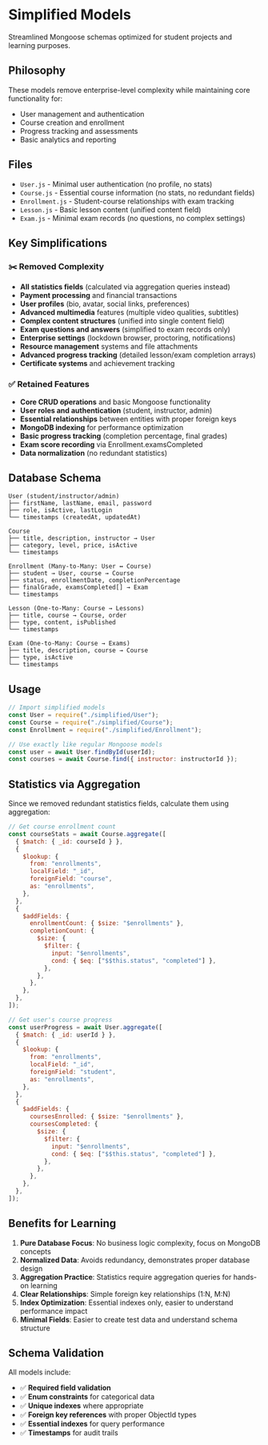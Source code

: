 # Simplified Models

Streamlined Mongoose schemas optimized for student projects and learning purposes.

## Philosophy

These models remove enterprise-level complexity while maintaining core functionality for:

- User management and authentication
- Course creation and enrollment
- Progress tracking and assessments
- Basic analytics and reporting

## Files

- `User.js` - Minimal user authentication (no profile, no stats)
- `Course.js` - Essential course information (no stats, no redundant fields)
- `Enrollment.js` - Student-course relationships with exam tracking
- `Lesson.js` - Basic lesson content (unified content field)
- `Exam.js` - Minimal exam records (no questions, no complex settings)

## Key Simplifications

### ✂️ Removed Complexity

- **All statistics fields** (calculated via aggregation queries instead)
- **Payment processing** and financial transactions
- **User profiles** (bio, avatar, social links, preferences)
- **Advanced multimedia** features (multiple video qualities, subtitles)
- **Complex content structures** (unified into single content field)
- **Exam questions and answers** (simplified to exam records only)
- **Enterprise settings** (lockdown browser, proctoring, notifications)
- **Resource management** systems and file attachments
- **Advanced progress tracking** (detailed lesson/exam completion arrays)
- **Certificate systems** and achievement tracking

### ✅ Retained Features

- **Core CRUD operations** and basic Mongoose functionality
- **User roles and authentication** (student, instructor, admin)
- **Essential relationships** between entities with proper foreign keys
- **MongoDB indexing** for performance optimization
- **Basic progress tracking** (completion percentage, final grades)
- **Exam score recording** via Enrollment.examsCompleted
- **Data normalization** (no redundant statistics)

## Database Schema

```
User (student/instructor/admin)
├── firstName, lastName, email, password
├── role, isActive, lastLogin
└── timestamps (createdAt, updatedAt)

Course
├── title, description, instructor → User
├── category, level, price, isActive
└── timestamps

Enrollment (Many-to-Many: User ↔ Course)
├── student → User, course → Course
├── status, enrollmentDate, completionPercentage
├── finalGrade, examsCompleted[] → Exam
└── timestamps

Lesson (One-to-Many: Course → Lessons)
├── title, course → Course, order
├── type, content, isPublished
└── timestamps

Exam (One-to-Many: Course → Exams)
├── title, description, course → Course
├── type, isActive
└── timestamps
```

## Usage

```javascript
// Import simplified models
const User = require("./simplified/User");
const Course = require("./simplified/Course");
const Enrollment = require("./simplified/Enrollment");

// Use exactly like regular Mongoose models
const user = await User.findById(userId);
const courses = await Course.find({ instructor: instructorId });
```

## Statistics via Aggregation

Since we removed redundant statistics fields, calculate them using aggregation:

```javascript
// Get course enrollment count
const courseStats = await Course.aggregate([
  { $match: { _id: courseId } },
  {
    $lookup: {
      from: "enrollments",
      localField: "_id",
      foreignField: "course",
      as: "enrollments",
    },
  },
  {
    $addFields: {
      enrollmentCount: { $size: "$enrollments" },
      completionCount: {
        $size: {
          $filter: {
            input: "$enrollments",
            cond: { $eq: ["$$this.status", "completed"] },
          },
        },
      },
    },
  },
]);

// Get user's course progress
const userProgress = await User.aggregate([
  { $match: { _id: userId } },
  {
    $lookup: {
      from: "enrollments",
      localField: "_id",
      foreignField: "student",
      as: "enrollments",
    },
  },
  {
    $addFields: {
      coursesEnrolled: { $size: "$enrollments" },
      coursesCompleted: {
        $size: {
          $filter: {
            input: "$enrollments",
            cond: { $eq: ["$$this.status", "completed"] },
          },
        },
      },
    },
  },
]);
```

## Benefits for Learning

1. **Pure Database Focus**: No business logic complexity, focus on MongoDB concepts
2. **Normalized Data**: Avoids redundancy, demonstrates proper database design
3. **Aggregation Practice**: Statistics require aggregation queries for hands-on learning
4. **Clear Relationships**: Simple foreign key relationships (1:N, M:N)
5. **Index Optimization**: Essential indexes only, easier to understand performance impact
6. **Minimal Fields**: Easier to create test data and understand schema structure

## Schema Validation

All models include:

- ✅ **Required field validation**
- ✅ **Enum constraints** for categorical data
- ✅ **Unique indexes** where appropriate
- ✅ **Foreign key references** with proper ObjectId types
- ✅ **Essential indexes** for query performance
- ✅ **Timestamps** for audit trails
